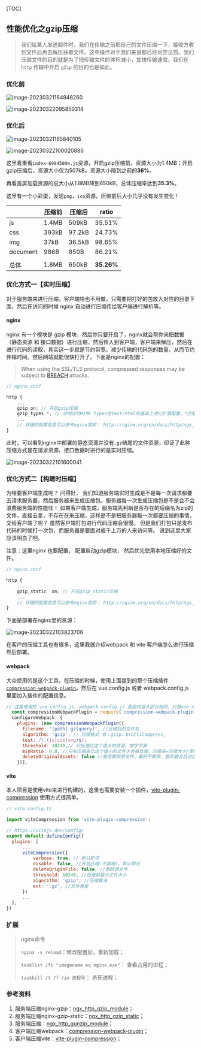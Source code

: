 [TOC]

## 性能优化之gzip压缩



> 我们给某人发送邮件时，我们在传输之前把自己的文件压缩一下，接收方收到文件后再去解压获取文件。这中操作对于我们来说都已经司空见惯。我们压缩文件的目的就是为了把传输文件的体积减小，加快传输速度。我们在 `http` 传输中开启 `gZip` 的目的也是如此。



### 优化前

![image-20230321164948260](..\imgs\gzip优化前.png)

![image-20230322095850314](imgs\gzip优化前2.png)



### 优化后

![image-20230321165840105](imgs\gzip优化后.png)

![image-20230322100020886](imgs\gzip优化后2.png)



这里着重看`index-6984509e.js`资源，开启gzip压缩前，资源大小为1.4MB；开启gzip压缩后，资源大小仅为507kB。资源大小降到之前的**36%**。

再看首屏加载资源的总大小从1.8MB降到650kB，总体压缩率达到**35.3%**。

这里有一个小彩蛋，发现`png`，`ico`资源，压缩前后大小几乎没有发生变化！

|          | 压缩前 | 压缩后 | ratio      |
| -------- | ------ | ------ | ---------- |
| js       | 1.4MB  | 509kB  | 35.51%     |
| css      | 393kB  | 97.2kB | 24.73%     |
| img      | 37kB   | 36.5kB | 98.65%     |
| document | 986B   | 850B   | 86.21%     |
|          |        |        |            |
| 总体     | 1.8MB  | 650kB  | **35.26%** |



### 优化方式一【实时压缩】

对于服务端来进行压缩，客户端啥也不用做，只需要把打好的包放入对应的目录下面，然后在访问的时候 nginx 自动进行压缩传给客户端进行解析等。

#### nginx

nginx 有一个模块是 gzip 模块，然后你只要开启了，nginx就会帮你来把数据（静态资源 和 接口数据）进行压缩，然后传入到客户端，客户端来解压，然后在进行代码的读取，其实这一步就是节约带宽，减少传输的代码包的数量。从而节约传输时间。然后网站就能很快打开了。下面是nginx的配置：

> When using the SSL/TLS protocol, compressed responses may be subject to [BREACH](https://en.wikipedia.org/wiki/BREACH) attacks.

```javascript
// nginx.conf

http {
	...
    gzip on; // 开启gzip压缩
	gzip_types *; // 对响应的MIME types在text/html的基础上进行扩展配置，*匹配所有MIME types
	...
    // 详细的配置信息可以参考nginx官网： http://nginx.org/en/docs/http/ngx_http_gzip_module.html
}
```

此时，可以看到nginx中部署的静态资源并没有`.gz`结尾的文件资源，印证了此种压缩方式是在请求资源、接口数据时进行的是实时压缩。

![image-20230322101600041](imgs\nginx压缩.png)	

### 优化方式二【构建时压缩】

为啥要客户端生成呢？ 问得好， 我们知道服务端实时生成是不是每一次请求都要去请求服务器，然后服务器来生成压缩包。服务器每一次生成压缩包是不是会不会浪费服务端的性能哇！ 如果客户端生成，服务端先判断是否存在的后缀名为zip的文件，直接去拿，不存在在来压缩，这样是不是把服务器每一次都要压缩的事情，交给客户端了呢？ 虽然客户端打包进行代码压缩会很慢。 但是我们打包只是发布代码的时候打一次包，而服务器是要面对成千上万的人来访问等。 说到这里大家应该明白了吧。

注意：这里nginx 也要配置， 配置启动gzip模块， 然后优先使用本地压缩好的文件。

```javascript
// nginx.conf

http {
	...
    gzip_static  on; // 开启gzip_static压缩
	...
    // 详细的配置信息可以参考nginx官网： http://nginx.org/en/docs/http/ngx_http_gzip_static_module.html
}
```

下面是部署在nginx里的资源：

![image-20230322103823706](imgs\构建时压缩.png)

在客户的压缩工具也有很多，这里我就介绍webpack 和 vite 客户端怎么进行压缩然后部署。

#### webpack

大众使用的是这个工具，在压缩的时候，使用上面提到的那个压缩插件[`compression-webpack-plugin`](https://www.npmjs.com/package/compression-webpack-plugin)。然后在 vue.config.js 或者 webpack.config.js 里面加入插件的配置信息。

```javascript
// 这里使用的 vue.config.js, webpack.config.js 里面内容大部分相同，只是vue.config.js里面是链式调用的。
  const compressionWebpackPlugin = require('compression-webpack-plugin')
  configureWebpack: {
    plugins: [new compressionWebpackPlugin({
      filename: '[path].gz[query]', //压缩后的文件名
      algorithm: 'gzip', // 压缩格式 有：gzip、brotliCompress,
      test: /\.(js|css|svg)$/,
      threshold: 10240,// 只处理比这个值大的资源，按字节算
      minRatio: 0.8, //只有压缩率比这个值小的文件才会被处理，压缩率=压缩大小/原始大小，如果压缩后和原始文件大小没有太大区别，就不用压缩
      deleteOriginalAssets: false //是否删除原文件，最好不删除，服务器会自动优先返回同名的.gzip资源，如果找不到还可以拿原始文件
    })],
```

#### vite

本人项目是使用vite来进行构建的，这里也需要安装一个插件，[vite-plugin-compression](https://www.npmjs.com/package/vite-plugin-compression) 使用方式很简单。

```javascript
// vite.config.ts

import viteCompression from 'vite-plugin-compression';

// https://vitejs.dev/config/
export default defineConfig({
  plugins: [
      ...
      viteCompression({
          verbose: true, // 默认即可
          disable: false, //开启压缩(不禁用)，默认即可
          deleteOriginFile: false, //删除源文件
          threshold: 10240, //压缩前最小文件大小
          algorithm: 'gzip', //压缩算法
          ext: '.gz', //文件类型
      })
      ...
  ],
})
```



### 扩展

> nginx命令
>
> `nginx -s reload`：修改配置后，重新加载；
>
> `tasklist /fi "imagename eq nginx.exe"`： 查看占用的进程；
>
> `taskkill /t /f /im 进程号`： 杀死进程；



### 参考资料

1. 服务端压缩nginx-gzip：[ngx_http_gzip_module](http://nginx.org/en/docs/http/ngx_http_gzip_module.html)；
2. 服务端压缩nginx-gzip-static：[ngx_http_gzip_static](http://nginx.org/en/docs/http/ngx_http_gzip_static_module.html)；
3. 服务端压缩：[ngx_http_gunzip_module](https://nginx.org/en/docs/http/ngx_http_gunzip_module.html)；
4. 客户端压缩webpack：[compression-webpack-plugin](https://www.npmjs.com/package/compression-webpack-plugin)；
5. 客户端压缩vite：[vite-plugin-compression](https://www.npmjs.com/package/vite-plugin-compression)；

